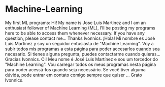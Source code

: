 # Machine-Learning
My first ML programs:
Hi!  My name is Jose Luis Martinez and I am an enthusiast follower of Machine Learning (ML), I'll be posting my programs here to be able to access them whenever necessary.
If you have any question, please contact me...
Thanks
Ivonnics.
¡Hola! Mi nombre es José Luis Martínez y soy un seguidor entusiasta de "Machine Learning". Voy a subir todos mis programas a esta página para poder accesarlos cuando sea necesario.
Si tienes alguna pregunta, puedes contactarme cuando quieras...
Gracias
Ivonnics.
Oi! 
Meu nome é José Luis Martínez e sou um torcedor do "Machine Learning". Vou carregar todos os meus programas nesta página para poder acessá-los quando seja necessário.
Se você tiver alguma dúvida, pode entrar em contato comigo sempre que quiser ...
Grato
Ivonnics.
